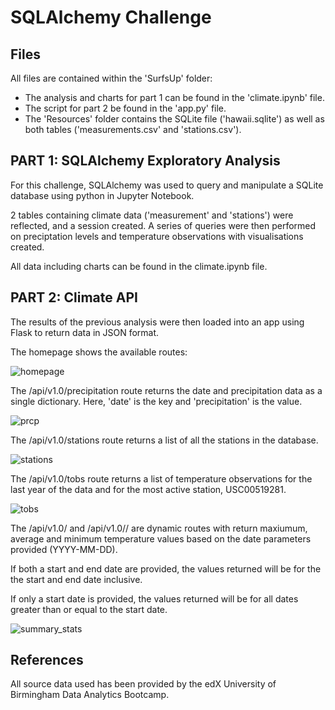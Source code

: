 # SQLAlchemy Challenge

## Files

All files are contained within the 'SurfsUp' folder:
- The analysis and charts for part 1 can be found in the 'climate.ipynb' file.
- The script for part 2 be found in the 'app.py' file.
- The 'Resources' folder contains the SQLite file ('hawaii.sqlite') as well as both tables ('measurements.csv' and 'stations.csv').

## PART 1: SQLAlchemy Exploratory Analysis

For this challenge, SQLAlchemy was used to query and manipulate a SQLite database using python in Jupyter Notebook.

2 tables containing climate data ('measurement' and 'stations') were reflected, and a session created. A series of queries were then performed on preciptation levels and temperature observations with visualisations created.

All data including charts can be found in the climate.ipynb file.

## PART 2: Climate API

The results of the previous analysis were then loaded into an app using Flask to return data in JSON format.

The homepage shows the available routes:

![homepage](https://github.com/ashejaz/sqlalchemy-challenge/assets/127614970/bbc790a0-51d7-43ff-92df-0aa899aeb01a)

The /api/v1.0/precipitation route returns the date and precipitation data as a single dictionary.
Here, 'date' is the key and 'precipitation' is the value.

![prcp](https://github.com/ashejaz/sqlalchemy-challenge/assets/127614970/801f5746-6b1d-431f-a3d0-c6a8855c5be1)

The /api/v1.0/stations route returns a list of all the stations in the database.

![stations](https://github.com/ashejaz/sqlalchemy-challenge/assets/127614970/34159be0-ad7e-4764-add6-4e32e8c275fa)

The /api/v1.0/tobs route returns a list of temperature observations for the last year of the data and for the most active station, USC00519281.

![tobs](https://github.com/ashejaz/sqlalchemy-challenge/assets/127614970/7f38f6fd-a554-4468-a857-94de1b296197)

The /api/v1.0/<start> and /api/v1.0/<start>/<end> are dynamic routes with return maxiumum, average and minimum temperature values based on the date parameters provided (YYYY-MM-DD).

If both a start and end date are provided, the values returned will be for the the start and end date inclusive.

If only a start date is provided, the values returned will be for all dates greater than or equal to the start date.

![summary_stats](https://github.com/ashejaz/sqlalchemy-challenge/assets/127614970/1e838780-2cd3-42ca-ae4f-9e8dcf26ad21)

## References

All source data used has been provided by the edX University of Birmingham Data Analytics Bootcamp.
